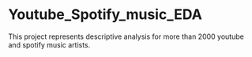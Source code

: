# Youtube_Spotify_music_EDA
This project represents descriptive analysis for more than 2000 youtube and spotify music artists.



